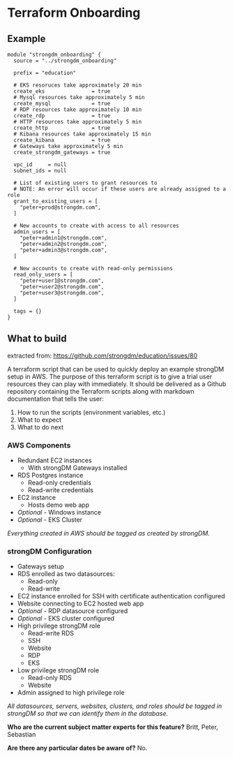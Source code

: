 # Terraform Onboarding

## Example

~~~hcl
module "strongdm_onboarding" {
  source = "../strongdm_onboarding"

  prefix = "education"

  # EKS resoruces take approximately 20 min
  create_eks               = true
  # Mysql resources take approximately 5 min
  create_mysql             = true
  # RDP resources take approximately 10 min
  create_rdp               = true
  # HTTP resources take approximately 5 min
  create_http              = true
  # Kibana resources take approximately 15 min
  create_kibana            = true
  # Gateways take approximately 5 min
  create_strongdm_gateways = true

  vpc_id     = null
  subnet_ids = null

  # List of existing users to grant resources to
  # NOTE: An error will occur if these users are already assigned to a role
  grant_to_existing_users = [
    "peter+prod@strongdm.com",
  ]

  # New accounts to create with access to all resources
  admin_users = [
    "peter+admin1@strongdm.com", 
    "peter+admin2@strongdm.com", 
    "peter+admin3@strongdm.com", 
  ]

  # New accounts to create with read-only permissions
  read_only_users = [
    "peter+user1@strongdm.com",
    "peter+user2@strongdm.com",
    "peter+user3@strongdm.com",
  ]

  tags = {}
}
~~~

## What to build

extracted from: https://github.com/strongdm/education/issues/80

A terraform script that can be used to quickly deploy an example strongDM setup in AWS. The purpose of this terraform script is to give a trial user resources they can play with immediately. It should be delivered as a Github repository containing the Terraform scripts along with markdown documentation that tells the user:

1. How to run the scripts (environment variables, etc.)
2. What to expect
3. What to do next

### AWS Components
- Redundant EC2 instances
    - With strongDM Gateways installed
- RDS Postgres instance
    - Read-only credentials
    - Read-write credentials
- EC2 instance
    - Hosts demo web app
- _Optional_  - Windows instance
- _Optional_ - EKS Cluster

_Everything created in AWS should be tagged as created by strongDM._

### strongDM Configuration

- Gateways setup
- RDS enrolled as two datasources:
    - Read-only
    - Read-write
- EC2 instance enrolled for SSH with certificate authentication configured
- Website connecting to EC2 hosted web app
- _Optional_ - RDP datasource configured
- _Optional_ - EKS cluster configured
- High privilege strongDM role
    - Read-write RDS
    - SSH
    - Website
    - RDP
    - EKS
- Low privilege strongDM role
    - Read-only RDS
    - Website
- Admin assigned to high privilege role

_All datasources, servers, websites, clusters, and roles should be tagged in strongDM so that we can identify them in the database._

**Who are the current subject matter experts for this feature?**
Britt, Peter, Sebastian


**Are there any particular dates be aware of?**
No.


